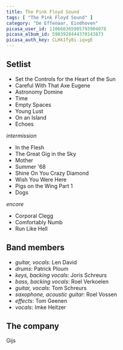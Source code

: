 ```yaml
---
title: The Pink Floyd Sound
tags: [ "The Pink Floyd Sound" ]
category: "De Effenaar, Eindhoven" 
picasa_user_id: 110660365905793904078
picasa_album_id: 5903928444370143873
picasa_auth_key: CLHk1fy8i-iqvgE
---
```

Setlist
-------
* Set the Controls for the Heart of the Sun
* Careful With That Axe Eugene
* Astronomy Domine
* Time
* Empty Spaces
* Young Lust
* On an Island
* Echoes

_intermission_

* In the Flesh
* The Great Gig in the Sky
* Mother
* Summer '68
* Shine On You Crazy Diamond
* Wish You Were Here
* Pigs on the Wing Part 1
* Dogs

_encore_

* Corporal Clegg
* Comfortably Numb
* Run Like Hell

Band members
------------
* _guitar, vocals_: Len David
* _drums_: Patrick Ploum
* _keys, backing vocals_: Joris Schreurs
* _bass, backing vocals_: Roel Verkoelen
* _guitar, vocals_: Tom Schreurs
* _saxophone, acoustic guitar_: Roel Vossen
* _effects_: Tom Geenen
* _vocals_: Imke Heitzer

The company
-----------
Gijs
